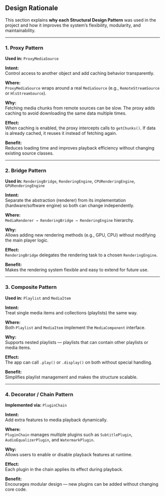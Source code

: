 ## Design Rationale

This section explains **why each Structural Design Pattern** was used in the project and how it improves the system’s flexibility, modularity, and maintainability.

---

### 1. Proxy Pattern  
**Used in:** `ProxyMediaSource`

**Intent:**  
Control access to another object and add caching behavior transparently.

**Where:**  
`ProxyMediaSource` wraps around a real `MediaSource` (e.g., `RemoteStreamSource` or `HlsStreamSource`).

**Why:**  
Fetching media chunks from remote sources can be slow. The proxy adds caching to avoid downloading the same data multiple times.

**Effect:**  
When caching is enabled, the proxy intercepts calls to `getChunks()`. If data is already cached, it reuses it instead of fetching again.

**Benefit:**  
Reduces loading time and improves playback efficiency without changing existing source classes.

---

### 2. Bridge Pattern  
**Used in:** `RenderingBridge`, `RenderingEngine`, `CPURenderingEngine`, `GPURenderingEngine`

**Intent:**  
Separate the abstraction (renderer) from its implementation (hardware/software engine) so both can change independently.

**Where:**  
`MediaRenderer → RenderingBridge → RenderingEngine` hierarchy.

**Why:**  
Allows adding new rendering methods (e.g., GPU, CPU) without modifying the main player logic.

**Effect:**  
`RenderingBridge` delegates the rendering task to a chosen `RenderingEngine`.

**Benefit:**  
Makes the rendering system flexible and easy to extend for future use.

---

### 3. Composite Pattern  
**Used in:** `Playlist` and `MediaItem`

**Intent:**  
Treat single media items and collections (playlists) the same way.

**Where:**  
Both `Playlist` and `MediaItem` implement the `MediaComponent` interface.

**Why:**  
Supports nested playlists — playlists that can contain other playlists or media items.

**Effect:**  
The app can call `.play()` or `.display()` on both without special handling.

**Benefit:**  
Simplifies playlist management and makes the structure scalable.

---

### 4. Decorator / Chain Pattern  
**Implemented via:** `PluginChain`

**Intent:**  
Add extra features to media playback dynamically.

**Where:**  
`PluginChain` manages multiple plugins such as `SubtitlePlugin`, `AudioEqualizerPlugin`, and `WatermarkPlugin`.

**Why:**  
Allows users to enable or disable playback features at runtime.

**Effect:**  
Each plugin in the chain applies its effect during playback.

**Benefit:**  
Encourages modular design — new plugins can be added without changing core code.
